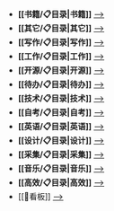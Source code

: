 - **[[书籍/📋目录|书籍]]**  [-->](./书籍)
- **[[其它/📋目录|其它]]**  [-->](./其它)
- **[[写作/📋目录|写作]]**  [-->](./写作)
- **[[工作/📋目录|工作]]**  [-->](./工作)
- **[[开源/📋目录|开源]]**  [-->](./开源)
- **[[待办/📋目录|待办]]**  [-->](./待办)
- **[[技术/📋目录|技术]]**  [-->](./技术)
- **[[自考/📋目录|自考]]**  [-->](./自考)
- **[[英语/📋目录|英语]]**  [-->](./英语)
- **[[设计/📋目录|设计]]**  [-->](./设计)
- **[[采集/📋目录|采集]]**  [-->](./采集)
- **[[音乐/📋目录|音乐]]**  [-->](./音乐)
- **[[高效/📋目录|高效]]**  [-->](./高效)
- [[🔲看板]] [-->](./🔲看板.md)
